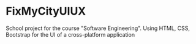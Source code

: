 # FixMyCityUIUX
School project for the course "Software Engineering". Using HTML, CSS, Bootstrap for the UI of a cross-platform application
